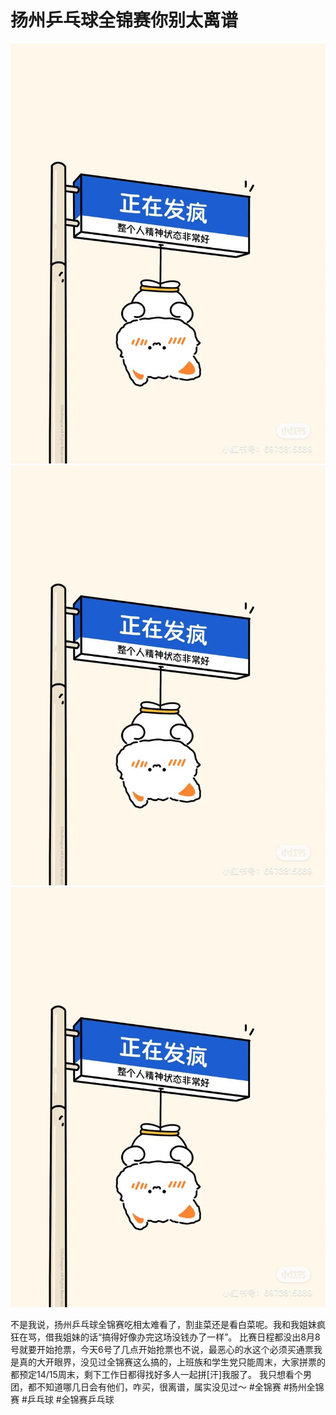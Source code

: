 # 扬州乒乓球全锦赛你别太离谱

![](img/1b44d2ce-bbb2-4c57-8cb7-46aa625b771f.jpg)
![](img/ca0f00ec-dca3-4187-be03-8d9576e7d914.jpg)
![](img/5a4f6a4d-f1e9-4a67-80f1-209b6fb1d8e1.jpg)

不是我说，扬州乒乓球全锦赛吃相太难看了，割韭菜还是看白菜呢。我和我姐妹疯狂在骂，借我姐妹的话“搞得好像办完这场没钱办了一样”。
比赛日程都没出8月8号就要开始抢票，今天6号了几点开始抢票也不说，最恶心的水这个必须买通票我是真的大开眼界，没见过全锦赛这么搞的，上班族和学生党只能周末，大家拼票的都预定14/15周末，剩下工作日都得找好多人一起拼[汗]我服了。
我只想看个男团，都不知道哪几日会有他们，咋买，很离谱，属实没见过～
#全锦赛 #扬州全锦赛 #乒乓球 #全锦赛乒乓球
